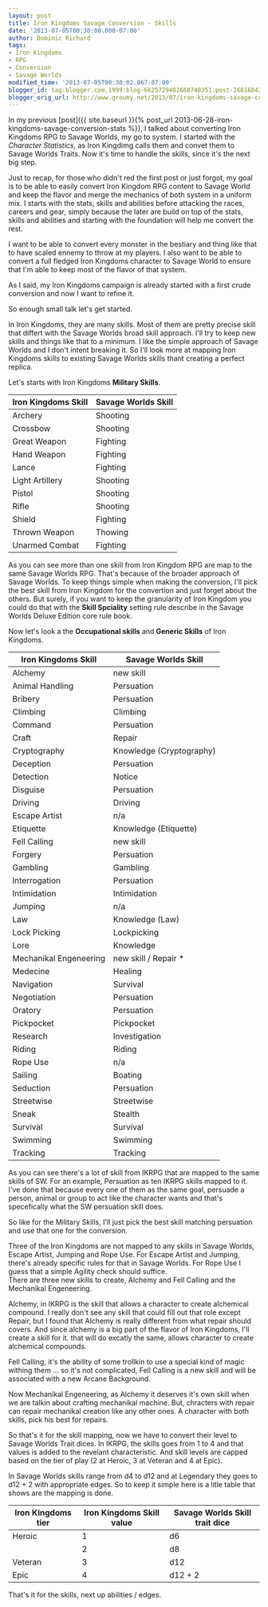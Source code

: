 ```yaml
---
layout: post
title: Iron Kingdoms Savage Conversion - Skills
date: '2013-07-05T00:30:00.000-07:00'
author: Dominic Richard
tags:
- Iron Kingdoms
- RPG
- Conversion
- Savage Worlds
modified_time: '2013-07-05T00:30:02.067-07:00'
blogger_id: tag:blogger.com,1999:blog-6625729482660748351.post-2681684214380615274
blogger_orig_url: http://www.groumy.net/2013/07/iron-kingdoms-savage-conversion-skills.html
---
```


In my previous [post]({{ site.baseurl }}{% post_url
2013-06-28-iron-kingdoms-savage-conversion-stats %}), I talked about
converting Iron Kingdoms RPG to Savage Worlds, my go to system. I
started with the *Character Statistics,* as Iron Kingdimg calls them and
convet them to Savage Worlds Traits. Now it's time to handle the skills,
since it's the next big step.  
  
Just to recap, for those who didn't red the first post or just forgot,
my goal is to be able to easily convert Iron Kingdom RPG content to
Savage World and keep the flavor and merge the mechanics of both system
in a uniform mix. I starts with the stats, skills and abilities before
attacking the races, careers and gear, simply because the later are
build on top of the stats, skills and abilities and starting with the
foundation will help me convert the rest.  
  
I want to be able to convert every monster in the bestiary and thing
like that to have scaled ennemy to throw at my players. I also want to
be able to convert a full fledged Iron Kingdoms character to Savage
World to ensure that I'm able to keep most of the flavor of that system.

  
As I said, my Iron Kingdoms campaign is already started with a first
crude conversion and now I want to refine it.   
  
So enough small talk let's get started.  
  
In Iron Kingdoms, they are many skills. Most of them are pretty precise
skill that differt with the Savage Worlds broad skill approach. I'll try
to keep new skills and things like that to a minimum. I like the simple
approach of Savage Worlds and I don't intent breaking it. So I'll look
more at mapping Iron Kingdoms skills to existing Savage Worlds skills
thant creating a perfect replica.   
  
Let's starts with Iron Kingdoms **Military Skills**.   
  
|Iron Kingdoms Skill|Savage Worlds Skill|
|---|---|
|Archery|Shooting|
|Crossbow|Shooting|
|Great Weapon|Fighting|
|Hand Weapon|Fighting|
|Lance|Fighting|
|Light Artillery|Shooting|
|Pistol|Shooting|
|Rifle|Shooting|
|Shield|Fighting|
|Thrown Weapon|Thowing|
|Unarmed Combat|Fighting|

As you can see more than one skill from Iron Kingdom RPG are map to the
same Savage Worlds RPG. That's because of the broader approach of Savage
Worlds. To keep things simple when making the conversion, I'll pick the
best skill from Iron Kingdom for the convertion and just forget about
the others. But surely, if you want to keep the granularity of Iron
Kingdom you could do that with the **Skill Spciality** setting rule
describe in the Savage Worlds Deluxe Edition core rule book.  
  
Now let's look a the **Occupational skills**  and<strong>  Generic
Skills</strong>  of Iron Kingdoms.  
  
|Iron Kingdoms Skill|Savage Worlds Skill|
|---|---|
|Alchemy|new skill|
|Animal Handling|Persuation|
|Bribery|Persuation|
|Climbing|Climbing|
|Command|Persuation|
|Craft|Repair|
|Cryptography|Knowledge (Cryptography)|
|Deception|Persuation|
|Detection|Notice|
|Disguise|Persuation|
|Driving|Driving|
|Escape Artist|n/a|
|Etiquette|Knowledge (Etiquette)|
|Fell Calling|new skill|
|Forgery|Persuation|
|Gambling|Gambling|
|Interrogation|Persuation|
|Intimidation|Intimidation|
|Jumping|n/a|
|Law|Knowledge (Law)|
|Lock Picking|Lockpicking|
|Lore|Knowledge|
|Mechanikal Engeneering|new skill / Repair \*|
|Medecine|Healing|
|Navigation|Survival|
|Negotiation|Persuation|
|Oratory|Persuation|
|Pickpocket|Pickpocket|
|Research|Investigation|
|Riding|Riding|
|Rope Use|n/a|
|Sailing|Boating|
|Seduction|Persuation|
|Streetwise|Streetwise|
|Sneak|Stealth|
|Survival|Survival|
|Swimming|Swimming|
|Tracking|Tracking|

As you can see there's a lot of skill from IKRPG that are mapped to the
same skills of SW. For an example, Persuation as ten IKRPG skills mapped
to it. I've done that because every one of them as the same goal,
persuade a person, animal or group to act like the character wants and
that's specefically what the SW persuation skill does.   
  
So like for the Military Skills, I'll just pick the best skill matching
persuation and use that one for the conversion.   
  
Three of the Iron Kingdoms are not mapped to any skills in Savage
Worlds, Escape Artist, Jumping and Rope Use. For Escape Artist and
Jumping, there's already specific rules for that in Savage Worlds. For
Rope Use I guess that a simple Agility check should suffice.  
There are three new skills to create, Alchemy and Fell Calling and the
Mechanikal Engeneering.  
  
Alchemy, in IKRPG is the skill that allows a character to create
alchemical compound. I really don't see any skill that could fill out
that role except Repair, but I found that Alchemy is really different
from what repair should covers. And since alchemy is a big part of the
flavor of Iron Kingdoms, I'll create a skill for it. that will do
excatly the same, allows character to create alchemical compounds.   
  
Fell Calling, it's the ability of some trollkin to use a special kind of
magic withing them ... so it's not complicated, Fell Calling is a new
skill and will be associated with a new Arcane Background.   
  
Now Mechanikal Engeneering, as Alchemy it deserves it's own skill when
we are talkin about crafting mechanikal machine. But, chracters with
repair can repair mechanikal creation like any other ones. A character
with both skills, pick his best for repairs.  
  
So that's it for the skill mapping, now we have to convert their level
to Savage Worlds Trait dices. In IKRPG, the skills goes from 1 to 4 and
that values is added to the revelant characteristic. And skill levels
are capped based on the tier of play (2 at Heroic, 3 at Veteran and 4 at
Epic).  
  
In Savage Worlds skills range from d4 to d12 and at Legendary they goes
to d12 + 2 with appropriate edges. So to keep it simple here is a litle
table that shows are the mapping is done.  
  
|Iron Kingdoms tier|Iron Kingdoms Skill value|Savage Worlds Skill trait dice|
|---|---|---|
|Heroic|1|d6|
||2|d8|
|Veteran|3|d12|
|Epic|4|d12 + 2|
That's it for the skills, next up abilities / edges.

<!--stackedit_data:
eyJoaXN0b3J5IjpbLTc5NjY2Nzk2XX0=
-->